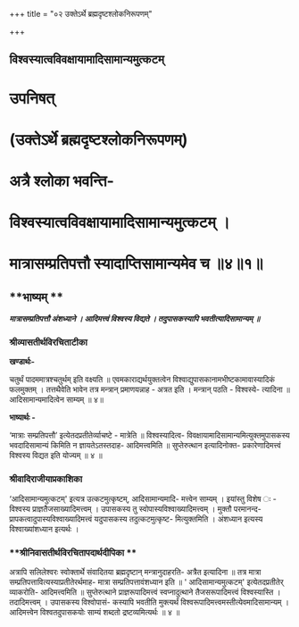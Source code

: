 +++
title = "०२ उक्तेऽर्थे ब्रह्मदृष्टश्लोकनिरूपणम्"

+++


## विश्वस्यात्वविवक्षायामादिसामान्यमुत्कटम्

# उपनिषत्

# (उक्तेऽर्थे ब्रह्मदृष्टश्लोकनिरूपणम्)

# अत्रै श्लोका भवन्ति-

# विश्वस्यात्वविवक्षायामादिसामान्यमुत्कटम् ।

# मात्रासम्प्रतिपत्तौ स्यादाप्तिसामान्यमेव च ॥४॥१॥

## **भाष्यम् **

***मात्रासम्प्रतिपत्तौ अंशध्याने । आदिमत्त्वं विश्वस्य विद्यते । तदुपासकस्यापि भवतीत्यादिसामान्यम् ॥***

### **श्रीव्यासतीर्थविरचिताटीका**

**खण्डार्थः-**

चतुर्थं पादममात्रश्चतुर्थम् इति वक्ष्यति ॥ एवमकाराद्यर्थयुक्तत्वेन विश्वाद्युपासकानामभीष्टकामावास्यादिकं फलमुक्तम् । तत्तथैवेति भावेन तत्र मन्त्रान् प्रमाणयन्नाह - अत्रत इति । मन्त्रान् पठति - विश्वस्ये- त्यादिना ॥ आदिसामान्यमादित्वेन साम्यम् ॥ ४॥

**भाष्यार्थः -**

‘मात्राः सम्प्रतिपत्तौ’ इत्येतदप्रतीतेर्व्याचष्टे - मात्रेति ॥ विश्वस्यादित्व- विवक्षायामादिसामान्यमित्युक्तमुपासकस्य भवदादिसामान्यं किमिति न ज्ञायतेऽतस्तदाह- आदिमत्त्वमिति ॥ सुप्तेरुत्थान इत्यादिनोक्त- प्रकारेणादिमत्त्वं विश्वस्य विद्यत इति योज्यम् ॥ ४ ॥

### **श्रीवादिराजीयाप्रकाशिका**

‘आदिसामान्यमुत्कटम्' इत्यत्र उत्कटमुत्कृष्टम्, आदिसामान्यमादि- मत्त्वेन साम्यम् । इयांस्तु विशेष ः - विश्वस्य प्राज्ञतैजसाख्यादिमत्त्वम् । उपासकस्य तु स्वोपास्यविश्वाख्यादिमत्त्वम् । मुक्तौ परमानन्द- प्रापकत्वादुपास्यविश्वाख्यादिमत्त्वं यदुपासकस्य तदुत्कटमुत्कृष्ट- मित्युक्तमिति । अंशध्यान इत्यस्य विश्वाख्यांशध्यान इत्यर्थः ।

### **श्रीनिवासतीर्थविरचितापदार्थदीपिका **

अत्रापि सलिलेश्वरः स्वोक्तार्थे संवादितया ब्रह्मदृष्टान् मन्त्रानुदाहरति- अत्रैत इत्यादिना ॥ तत्र मात्रा सम्प्रतिपत्तावित्यस्याप्रतीतेरर्थमाह- मात्रा सम्प्रतिपत्तावंशध्यान इति ॥ ' आदिसामान्यमुत्कटम्' इत्येतदप्रतीतेर् व्याकरोति- आदिमत्त्वमिति ॥ सुप्तेरुत्थाने प्राज्ञरूपादिमत्त्वं स्वप्नादुत्थाने तैजसरूपादिमत्त्वं विश्वस्यास्ति । तदादिमत्त्वम् । उपासकस्य विश्वोपासं- कस्यापि भवतीति मुक्त्यर्थं विश्वरूपादिमत्त्वमस्तीत्येवमादिसामान्यम् । आदिमत्त्वेन विश्वतदुपासकयोः साम्यं शब्दतो द्रष्टव्यमित्यर्थः ॥ ४ ॥

